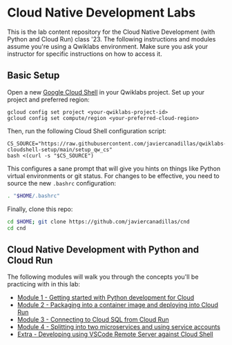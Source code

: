 # Cloud Native Development Labs

This is the lab content repository for the Cloud Native Development (with Python and Cloud Run) class '23. The following instructions and modules assume you're using a Qwiklabs environment. Make sure you ask your instructor for specific instructions on how to access it.

## Basic Setup

Open a new [Google Cloud Shell](shell.cloud.google.com) in your Qwiklabs project. Set up your project and preferred region:
```
gcloud config set project <your-qwiklabs-project-id>
gcloud config set compute/region <your-preferred-cloud-region>
```

Then, run the following Cloud Shell configuration script:
```
CS_SOURCE="https://raw.githubusercontent.com/javiercanadillas/qwiklabs-cloudshell-setup/main/setup_qw_cs"
bash <(curl -s "$CS_SOURCE")
```

This configures a sane prompt that will give you hints on things like Python virtual environments or git status. For changes to be effective, you need to source the new `.bashrc` configuration:

```bash
. "$HOME/.bashrc"
```

Finally, clone this repo:

```bash
cd $HOME; git clone https://github.com/javiercanadillas/cnd
cd cnd
```

## Cloud Native Development with Python and Cloud Run

The following modules will walk you through the concepts you'll be practicing with in this lab:

- [Module 1 - Getting started with Python development for Cloud](./assets/module1/Module1.md)
- [Module 2 - Packaging into a container image and deploying into Cloud Run](./assets/module2/Module2.md)
- [Module 3 - Connecting to Cloud SQL from Cloud Run](./assets/module3/Module3.md)
- [Module 4 - Splitting into two microservices and using service accounts](./assets/module4/Module4.md)
- [Extra - Developing using VSCode Remote Server against Cloud Shell](./assets/extra/Remote_dev.md)
